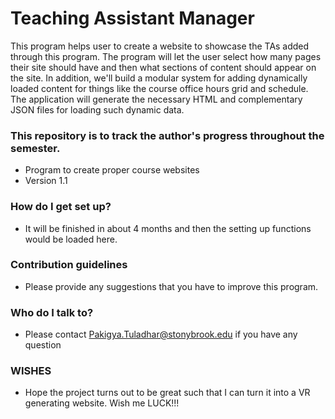# Teaching Assistant Manager #

This program helps user to create a website to showcase the TAs added through this program. The program will let the user select how many pages their site should have and then what sections of content should appear on the site. In addition, we'll build a modular system for adding dynamically loaded content for things like the course office hours grid and schedule. The application will generate the necessary HTML and complementary JSON files for loading such dynamic data.

### This repository is to track the author's progress throughout the semester. ###

* Program to create proper course websites
* Version 1.1

### How do I get set up? ###

* It will be finished in about 4 months and then the setting up functions would be loaded here.

### Contribution guidelines ###

* Please provide any suggestions that you have to improve this program.

### Who do I talk to? ###

* Please contact Pakigya.Tuladhar@stonybrook.edu if you have any question

### WISHES ###

* Hope the project turns out to be great such that I can turn it into a VR generating website. Wish me LUCK!!!